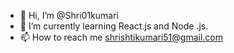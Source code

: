 - 👋 Hi, I’m @Shri01kumari
- 🌱 I’m currently learning React.js and Node .js.
- 📫 How to reach me shrishtikumari51@gmail.com

<!---
Shri01kumari/Shri01kumari is a ✨ special ✨ repository because its `README.md` (this file) appears on your GitHub profile.
You can click the Preview link to take a look at your changes.
--->

